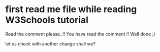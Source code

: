 # first read me file while reading W3Schools tutorial

Read the comment please..!!
You have read the comment !! Well done ;)

let us check with another change shall we?
